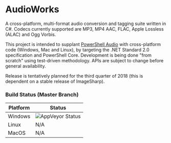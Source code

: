 AudioWorks
==========

A cross-platform, multi-format audio conversion and tagging suite written in C#. Codecs currently supported are MP3, MP4 AAC, FLAC, Apple Lossless (ALAC) and Ogg Vorbis.

This project is intended to supplant [PowerShell Audio](https://github.com/jherby2k/PowerShellAudio) with cross-platform code (Windows, Mac and Linux), by targeting the .NET Standard 2.0 specification and PowerShell Core. Development is being done "from scratch" using test-driven methodology. APIs are subject to change before general availability.

Release is tentatively planned for the third quarter of 2018 (this is dependent on a stable release of ImageSharp).

### Build Status (Master Branch)

Platform | Status
-------- | ------
Windows  | ![AppVeyor Status](https://ci.appveyor.com/api/projects/status/github/jherby2k/AudioWorks?branch=master&svg=true)
Linux    | N/A
MacOS    | N/A
